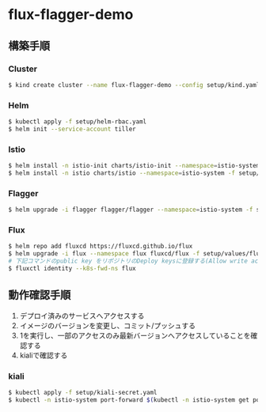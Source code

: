 # flux-flagger-demo

## 構築手順

### Cluster

```bash
$ kind create cluster --name flux-flagger-demo --config setup/kind.yaml
```

### Helm

```bash
$ kubectl apply -f setup/helm-rbac.yaml
$ helm init --service-account tiller
```

### Istio

```bash
$ helm install -n istio-init charts/istio-init --namespace=istio-system
$ helm install -n istio charts/istio --namespace=istio-system -f setup/values/istio.yaml
```

### Flagger

```bash
$ helm upgrade -i flagger flagger/flagger --namespace=istio-system -f setup/values/flagger.yaml
```

### Flux

```bash
$ helm repo add fluxcd https://fluxcd.github.io/flux
$ helm upgrade -i flux --namespace flux fluxcd/flux -f setup/values/flux.yaml
# 下記コマンドのpublic key をリポジトリのDeploy keysに登録する(Allow write accessにチェック)
$ fluxctl identity --k8s-fwd-ns flux
```

## 動作確認手順

1. デプロイ済みのサービスへアクセスする
1. イメージのバージョンを変更し、コミット/プッシュする
1. 1を実行し、一部のアクセスのみ最新バージョンへアクセスしていることを確認する
1. kialiで確認する

### kiali

```bash
$ kubectl apply -f setup/kiali-secret.yaml
$ kubectl -n istio-system port-forward $(kubectl -n istio-system get pod -l app=kiali -o jsonpath='{.items[0].metadata.name}') 20001:20001
```
